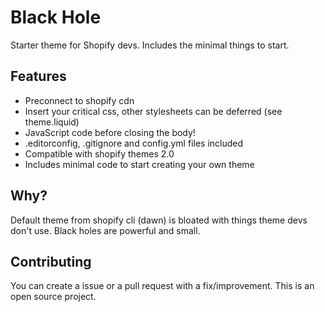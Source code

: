 # Black Hole

Starter theme for Shopify devs. Includes the minimal things to start.

## Features

- Preconnect to shopify cdn
- Insert your critical css, other stylesheets can be deferred (see theme.liquid)
- JavaScript code before closing the body!
- .editorconfig, .gitignore and config.yml files included
- Compatible with shopify themes 2.0
- Includes minimal code to start creating your own theme

## Why?

Default theme from shopify cli (dawn) is bloated with things theme devs don't use. Black holes are powerful and small.

## Contributing

You can create a issue or a pull request with a fix/improvement. This is an open source project.